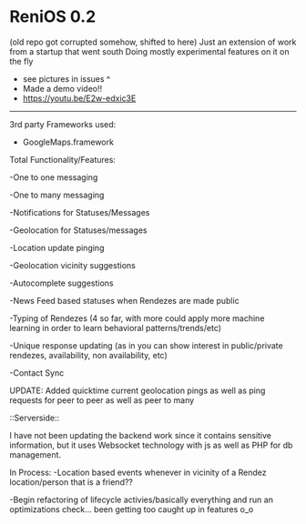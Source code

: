 # ReniOS 0.2
(old repo got corrupted somehow, shifted to here)
Just an extension of work from a startup that went south
Doing mostly experimental features on it on the fly

- see pictures in issues ^
- Made a demo video!!
- https://youtu.be/E2w-edxic3E
-----------------------------------
3rd party Frameworks used:
- GoogleMaps.framework

Total Functionality/Features:

-One to one messaging

-One to many messaging 

-Notifications for Statuses/Messages

-Geolocation for Statuses/messages

-Location update pinging

-Geolocation vicinity suggestions

-Autocomplete suggestions

-News Feed based statuses when Rendezes are made public

-Typing of Rendezes (4 so far, with more could apply more machine learning in order to learn behavioral patterns/trends/etc)

-Unique response updating (as in you can show interest in public/private rendezes, availability, non availability, etc)

-Contact Sync


UPDATE:
Added quicktime current geolocation pings as well as ping requests for peer to peer as well as peer to many 



::Serverside::

I have not been updating the backend work since it contains sensitive information, but it uses Websocket technology with js as well as PHP for db management.


In Process:
-Location based events whenever in vicinity of a Rendez location/person that is a friend??

-Begin refactoring of lifecycle activies/basically everything and run an optimizations check... been getting too caught up in features o_o

